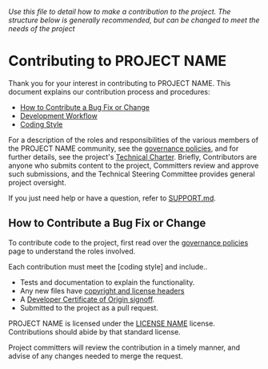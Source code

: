 _Use this file to detail how to make a contribution to the project. The
structure below is generally recommended, but can be changed to meet the needs
of the project_

# Contributing to PROJECT NAME

Thank you for your interest in contributing to PROJECT NAME. This document
explains our contribution process and procedures:

* [How to Contribute a Bug Fix or Change](#How-to-Contribute-a-Bug-Fix-or-Change)
* [Development Workflow](#Development-Workflow)
* [Coding Style](#Coding-Style)

For a description of the roles and responsibilities of the various
members of the PROJECT NAME community, see the [governance policies],
and for further details, see the project's [Technical Charter]. Briefly,
Contributors are anyone who submits content to the project, Committers
review and approve such submissions, and the Technical Steering
Committee provides general project oversight.

If you just need help or have a question, refer to [SUPPORT.md](SUPPORT.md).

## How to Contribute a Bug Fix or Change

To contribute code to the project, first read over the [governance
policies] page to understand the roles involved.

Each contribution must meet the [coding style] and include..

* Tests and documentation to explain the functionality.
* Any new files have [copyright and license headers]
* A [Developer Certificate of Origin signoff].
* Submitted to the project as a pull request.

PROJECT NAME is licensed under the [LICENSE NAME](LICENSE.md) license.
Contributions should abide by that standard license.

Project committers will review the contribution in a timely manner, and advise
of any changes needed to merge the request.


[governance policies]: GOVERNANCE.md
[Technical Charter]: tsc/CHARTER.md

[copyright and license headers]:
https://github.com/openmainframeproject/tac/blob/master/process/contribution_guidelines.md#license-specification

[Developer Certificate of Origin signoff]:
https://github.com/openmainframeproject/tac/blob/master/process/contribution_guidelines.md#developer-certificate-of-origin
